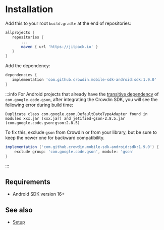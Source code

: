 # Installation

Add this to your root `build.gradle` at the end of repositories:

```groovy
allprojects {
   repositories {
       ...
       maven { url 'https://jitpack.io' }
   }
}
```

Add the dependency:

```groovy
dependencies {
   implementation 'com.github.crowdin.mobile-sdk-android:sdk:1.9.0'
}
```

:::info
For Android projects that already have the [transitive dependency](https://docs.gradle.org/current/userguide/dependency_management_terminology.html#sub:terminology_transitive_dependency) of `com.google.code.gson`, after integrating the Crowdin SDK, you will see the following error during build time:

`Duplicate class com.google.gson.DefaultDateTypeAdapter found in modules xxx.jar (xxx.jar) and jetified-gson-2.8.5.jar (com.google.code.gson:gson:2.8.5)`

To fix this, exclude `gson` from Crowdin or from your library, but be sure to keep the newer one for backward compatibility.

```groovy
implementation ('com.github.crowdin.mobile-sdk-android:sdk:1.9.0') {
    exclude group: 'com.google.code.gson', module: 'gson'
}
```
:::

## Requirements

* Android SDK version 16+

## See also

- [Setup](setup.mdx)
